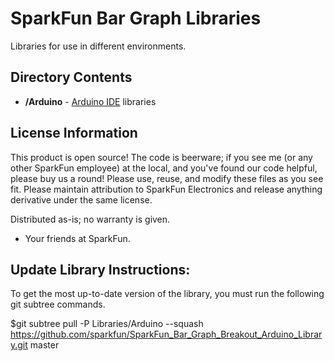 SparkFun Bar Graph Libraries
=================================

Libraries for use in different environments. 


Directory Contents
-------------------
* **/Arduino** - [Arduino IDE](http://www.arduino.cc/en/Main/Software) libraries


License Information
-------------------
This product is open source! 
The code is beerware; if you see me (or any other SparkFun employee) at the local, and you've found our code helpful, please buy us a round!
Please use, reuse, and modify these files as you see fit. Please maintain attribution to SparkFun Electronics and release anything derivative under the same license.

Distributed as-is; no warranty is given.

- Your friends at SparkFun.



Update Library Instructions:
----------------------------
To get the most up-to-date version of the library, you must run the following git subtree commands. 

$git subtree pull -P Libraries/Arduino --squash https://github.com/sparkfun/SparkFun_Bar_Graph_Breakout_Arduino_Library.git master
